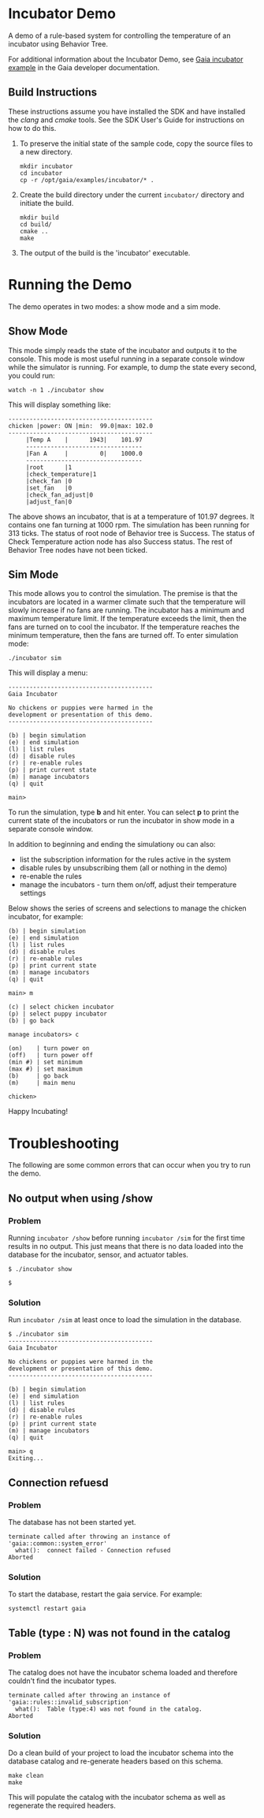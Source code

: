 # Incubator Demo

A demo of a rule-based system for controlling the temperature of an incubator using Behavior Tree.

For additional information about the Incubator Demo, see [Gaia incubator example](https://gaia-platform.github.io/gaia-platform-docs.io/articles/tutorials/gaia-incubator-example.html) in the Gaia developer documentation.

## Build Instructions

These instructions assume you have installed the SDK and have installed the *clang* and *cmake* tools.  See the SDK User's Guide for instructions on how to do this.

1. To preserve the initial state of the sample code, copy the source files to a new directory.
    ```shell
    mkdir incubator
    cd incubator
    cp -r /opt/gaia/examples/incubator/* .
    ```
2. Create the build directory under the current `incubator/` directory and initiate the build.
    ```shell
    mkdir build
    cd build/
    cmake ..
    make
    ```
3. The output of the build is the 'incubator' executable.

# Running the Demo
The demo operates in two modes:  a show mode and a sim mode.

## Show Mode
This mode simply reads the state of the incubator and outputs it to the console.  This mode is most useful running in a separate console window while the simulator is running.  For example, to dump the state every second, you could run:
```
watch -n 1 ./incubator show
```
This will display something like:
```
-----------------------------------------
chicken |power: ON |min:  99.0|max: 102.0
-----------------------------------------
     |Temp A    |      1943|    101.97
     ---------------------------------
     |Fan A     |         0|    1000.0
     ---------------------------------
     |root      |1
     |check_temperature|1
     |check_fan |0
     |set_fan   |0
     |check_fan_adjust|0
     |adjust_fan|0

```
The above shows an incubator, that is at a temperature of 101.97 degrees.  It contains one fan turning at 1000 rpm. The simulation has been running for 313 ticks. The status of root node of Behavior tree is Success. The status of Check Temperature action node has also Success status. The rest of Behavior Tree nodes have not been ticked.

## Sim Mode
This mode allows you to control the simulation. The premise is that the incubators are located in a warmer climate such that the temperature will slowly increase if no fans are running.  The incubator has a minimum and maximum temperature limit.  If the temperature exceeds the limit, then the fans are turned on to cool the incubator.  If the temperature reaches the minimum temperature, then the fans are turned off. To enter simulation mode:
```
./incubator sim
```

This will display a menu:
```
-----------------------------------------
Gaia Incubator

No chickens or puppies were harmed in the
development or presentation of this demo.
-----------------------------------------

(b) | begin simulation
(e) | end simulation
(l) | list rules
(d) | disable rules
(r) | re-enable rules
(p) | print current state
(m) | manage incubators
(q) | quit

main>
```
To run the simulation, type **b** and hit enter.  You can select **p** to print the current state of the incubators or run the incubator in show mode in a separate console window.

In addition to beginning and ending the simulationy ou can also:
* list the subscription information for the rules active in the system
* disable rules by unsubscribing them (all or nothing in the demo)
* re-enable the rules
* manage the incubators - turn them on/off, adjust their temperature settings

Below shows the series of screens and selections to manage the chicken incubator, for example:
```
(b) | begin simulation
(e) | end simulation
(l) | list rules
(d) | disable rules
(r) | re-enable rules
(p) | print current state
(m) | manage incubators
(q) | quit

main> m

(c) | select chicken incubator
(p) | select puppy incubator
(b) | go back

manage incubators> c

(on)    | turn power on
(off)   | turn power off
(min #) | set minimum
(max #) | set maximum
(b)     | go back
(m)     | main menu

chicken>
```

Happy Incubating!

# Troubleshooting
The following are some common errors that can occur when you try to run the demo.

## No output when using /show

### Problem

Running `incubator /show` before running `incubator /sim` for the first time results in no output.  This just means that there is no data loaded into the database for the incubator, sensor, and actuator tables.
```
$ ./incubator show

$
```

### Solution

Run `incubator /sim` at least once to load the simulation in the database.
```
$ ./incubator sim
-----------------------------------------
Gaia Incubator

No chickens or puppies were harmed in the
development or presentation of this demo.
-----------------------------------------

(b) | begin simulation
(e) | end simulation
(l) | list rules
(d) | disable rules
(r) | re-enable rules
(p) | print current state
(m) | manage incubators
(q) | quit

main> q
Exiting...
```

## Connection refuesd

### Problem

The database has not been started yet.
```
terminate called after throwing an instance of 'gaia::common::system_error'
  what():  connect failed - Connection refused
Aborted
```

### Solution

To start the database, restart the gaia service.  For example:
```
systemctl restart gaia
```

## Table (type : N) was not found in the catalog

### Problem

The catalog does not have the incubator schema loaded and therefore couldn't find the incubator types.
```
terminate called after throwing an instance of 'gaia::rules::invalid_subscription'
  what():  Table (type:4) was not found in the catalog.
Aborted
```
### Solution

Do a clean build of your project to load the incubator schema into the database catalog and re-generate headers based on this schema.
```
make clean
make
```
This will populate the catalog with the incubator schema as well as regenerate the required headers.
